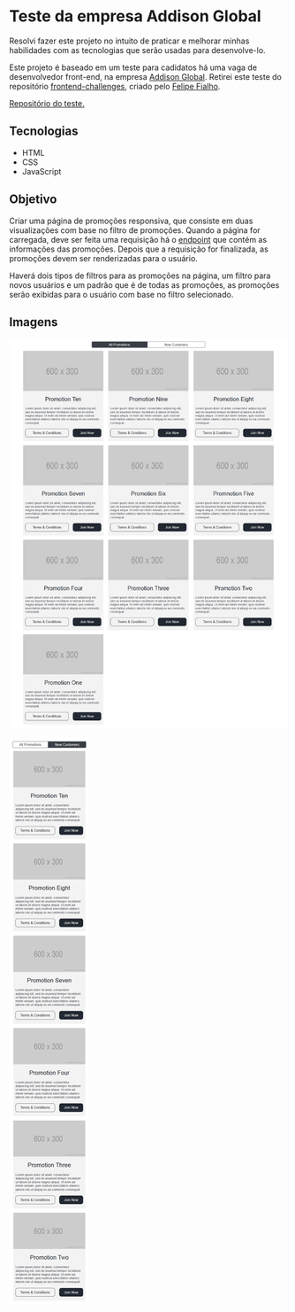 # Teste da empresa Addison Global

Resolvi fazer este projeto no intuito de praticar e melhorar minhas habilidades com as tecnologias que serão usadas para desenvolve-lo.

Este projeto é baseado em um teste para cadidatos há uma vaga de desenvolvedor front-end, na empresa [Addison Global](http://www.addisongloballtd.com/). Retirei este teste do repositório [frontend-challenges](https://github.com/felipefialho/frontend-challenges), criado pelo [Felipe Fialho](https://github.com/felipefialho).

[Repositório do teste.](https://github.com/addisonglobal/web-technical-test)

## Tecnologias

- HTML
- CSS
- JavaScript

## Objetivo

Criar uma página de promoções responsiva, que consiste em duas visualizações com base no filtro de promoções. Quando a página for carregada, deve ser feita uma requisição há o [endpoint](http://www.mocky.io/v2/5bc3b9cc30000012007586b7) que contém as informações das promoções. Depois que a requisição for finalizada, as promoções devem ser renderizadas para o usuário.

Haverá dois tipos de filtros para as promoções na página, um filtro para novos usuários e um padrão que é de todas as promoções, as promoções serão exibidas para o usuário com base no filtro selecionado.

## Imagens

![Desktop](layouts/desktop.png "Desktop")

![Mobile](layouts/mobile.png "Mobile")
